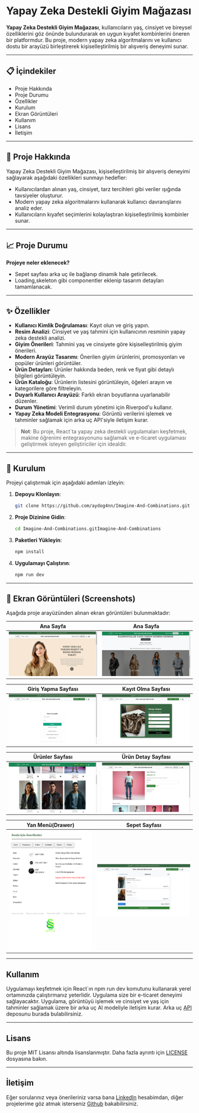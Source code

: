 # Yapay Zeka Destekli Giyim Mağazası

**Yapay Zeka Destekli Giyim Mağazası**, kullanıcıların yaş, cinsiyet ve bireysel özelliklerini göz önünde bulundurarak en uygun kıyafet kombinlerini öneren bir platformdur. Bu proje, modern yapay zeka algoritmalarını ve kullanıcı dostu bir arayüzü birleştirerek kişiselleştirilmiş bir alışveriş deneyimi sunar.

---

## 📋 İçindekiler

- Proje Hakkında
- Proje Durumu
- Özellikler
- Kurulum
- Ekran Görüntüleri
- Kullanım
- Lisans
- İletişim

---

## 🎯 Proje Hakkında

Yapay Zeka Destekli Giyim Mağazası, kişiselleştirilmiş bir alışveriş deneyimi sağlayarak aşağıdaki özellikleri sunmayı hedefler:

- Kullanıcılardan alınan yaş, cinsiyet, tarz tercihleri gibi veriler ışığında tavsiyeler oluşturur.
- Modern yapay zeka algoritmalarını kullanarak kullanıcı davranışlarını analiz eder.
- Kullanıcıların kıyafet seçimlerini kolaylaştıran kişiselleştirilmiş kombinler sunar.

---

##  📈 Proje Durumu 

**Projeye neler eklenecek?**

- Sepet sayfası arka uç ile bağlanıp dinamik hale getirilecek.
- Loading,skeleton gibi componentler eklenip tasarım detayları tamamlanacak.

---

## ✨ Özellikler

- **Kullanıcı Kimlik Doğrulaması**: Kayıt olun ve giriş yapın.
- **Resim Analizi**: Cinsiyet ve yaş tahmini için kullanıcının resminin yapay zeka destekli analizi.
- **Giyim Önerileri**: Tahmini yaş ve cinsiyete göre kişiselleştirilmiş giyim önerileri.
- **Modern Arayüz Tasarımı**: Önerilen giyim ürünlerini, promosyonları ve popüler ürünleri görüntüler.
- **Ürün Detayları**: Ürünler hakkında beden, renk ve fiyat gibi detaylı bilgileri görüntüleyin.
- **Ürün Kataloğu**: Ürünlerin listesini görüntüleyin, öğeleri arayın ve kategorilere göre filtreleyin.
- **Duyarlı Kullanıcı Arayüzü**: Farklı ekran boyutlarına uyarlanabilir düzenler.
- **Durum Yönetimi**: Verimli durum yönetimi için Riverpod'u kullanır.
- **Yapay Zeka Modeli Entegrasyonu**: Görüntü verilerini işlemek ve tahminler sağlamak için arka uç API'siyle iletişim kurar.

> **Not**: Bu proje, React`ta yapay zeka destekli uygulamaları keşfetmek, makine öğrenimi entegrasyonunu sağlamak ve e-ticaret uygulaması geliştirmek isteyen geliştiriciler için idealdir.

---

## 🚀 Kurulum

Projeyi çalıştırmak için aşağıdaki adımları izleyin:

1. **Depoyu Klonlayın**:
   
   ```bash
   git clone https://github.com/aydog4nn/Imagine-And-Combinations.git
   ```
2. **Proje Dizinine Gidin**:
   
   ```bash
   cd Imagine-And-Combinations.gitImagine-And-Combinations
   ```
3. **Paketleri Yükleyin**:
 
   ```bash
   npm install
   ```
4. **Uygulamayı Çalıştırın**:
 
   ```bash
   npm run dev
   ```

---

## 📸 Ekran Görüntüleri (Screenshots)

Aşağıda proje arayüzünden alınan ekran görüntüleri bulunmaktadır:

| **Ana Sayfa**                | **Ana Sayfa**                
|--------------------------------------|--------------------------------------|
| ![Screenshot 1](./src/screenshots/projeFotografAnaSayfa.png) | ![Screenshot 2](./src/screenshots/projeFotografAnaSayfa2.png) 

| **Giriş Yapma Sayfası**                | **Kayıt Olma Sayfası**                
|--------------------------------------|--------------------------------------|
| ![Screenshot 3](./src/screenshots/projeFotografGirisYap.png) | ![Screenshot 4](./src/screenshots/projeFotografKayitOl.png) 

| **Ürünler Sayfası**                | **Ürün Detay Sayfası**                
|--------------------------------------|--------------------------------------|
| ![Screenshot 5](./src/screenshots/projeFotografUrunler.png) | ![Screenshot 6](./src/screenshots/projeFotografDetay.png) 

| **Yan Menü(Drawer)**                | **Sepet Sayfası**                
|--------------------------------------|--------------------------------------|
| ![Screenshot 7](./src/screenshots/projeFotografMenu.png) | ![Screenshot 8](./src/screenshots/projeFotografSepet.png) 

---

## Kullanım

Uygulamayı keşfetmek için React`ın npm run dev komutunu kullanarak yerel ortamınızda çalıştırmanız yeterlidir. Uygulama size bir e-ticaret deneyimi sağlayacaktır. Uygulama, görüntüyü işlemek ve cinsiyet ve yaş için tahminler sağlamak üzere bir arka uç AI modeliyle iletişim kurar. Arka uç [API](https://github.com/MASalmanss/Images-and-Combinations) deposunu burada bulabilirsiniz.

---

## Lisans

Bu proje MIT Lisansı altında lisanslanmıştır. Daha fazla ayrıntı için [LICENSE](./LICENSE) dosyasına bakın.
                                    


---

## İletişim
Eğer sorularınız veya önerileriniz varsa bana [LinkedIn](https://www.linkedin.com/in/aydog4nn/) hesabimdan,
diğer projelerime göz atmak isterseniz [Github](https://github.com/aydog4nn) bakabilirsiniz.
